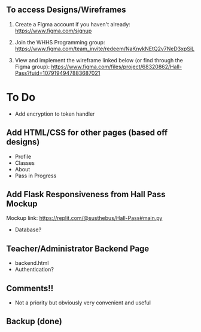 ## To access Designs/Wireframes
1. Create a Figma account if you haven't already: https://www.figma.com/signup

2. Join the WHHS Programming group: https://www.figma.com/team_invite/redeem/NaKnykNEtQ2v7NeD3xpSiL
  
3. View and implement the wireframe linked below (or find through the Figma group):
https://www.figma.com/files/project/68320862/Hall-Pass?fuid=1079194947883687021

# To Do
- Add encryption to token handler


## Add HTML/CSS for other pages (based off designs)
- Profile
- Classes
- About
- Pass in Progress

## Add Flask Responsiveness from Hall Pass Mockup
Mockup link: https://replit.com/@susthebus/Hall-Pass#main.py
- Database?

## Teacher/Administrator Backend Page
- backend.html
- Authentication?

## Comments!!
- Not a priority but obviously very convenient and useful

 ## Backup (done)